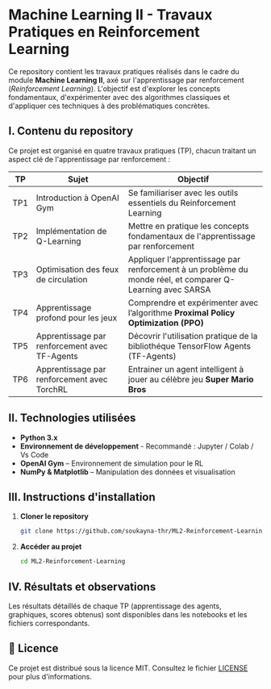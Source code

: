 # Machine Learning II - Travaux Pratiques en Reinforcement Learning  

Ce repository contient les travaux pratiques réalisés dans le cadre du module **Machine Learning II**, axé sur l'apprentissage par renforcement (*Reinforcement Learning*). L'objectif est d'explorer les concepts fondamentaux, d'expérimenter avec des algorithmes classiques et d'appliquer ces techniques à des problématiques concrètes.

## I. Contenu du repository  

Ce projet est organisé en quatre travaux pratiques (TP), chacun traitant un aspect clé de l'apprentissage par renforcement :  

| TP  | Sujet  | Objectif  |
|------|--------|-----------|
| TP1  | Introduction à OpenAI Gym  | Se familiariser avec les outils essentiels du Reinforcement Learning |
| TP2  | Implémentation de Q-Learning | Mettre en pratique les concepts fondamentaux de l'apprentissage par renforcement |
| TP3  | Optimisation des feux de circulation | Appliquer l'apprentissage par renforcement à un problème du monde réel, et comparer Q-Learning avec SARSA|
| TP4  | Apprentissage profond pour les  jeux | Comprendre et expérimenter avec l’algorithme **Proximal Policy Optimization (PPO)** |
| TP5  | Apprentissage par renforcement avec TF-Agents | Décovrir l'utilisation pratique de la bibliothéque TensorFlow Agents (TF-Agents)  | 
| TP6  | Apprentissage par renforcement avec TorchRL| Entrainer un agent intelligent à jouer au célèbre jeu **Super Mario Bros**   | 

## II. Technologies utilisées  

- **Python 3.x**
- **Environnement de développement** - Recommandé : Jupyter / Colab / Vs Code
- **OpenAI Gym** – Environnement de simulation pour le RL  
- **NumPy & Matplotlib** – Manipulation des données et visualisation   

## III. Instructions d'installation  

1. **Cloner le repository**  
   ```bash
   git clone https://github.com/soukayna-thr/ML2-Reinforcement-Learning.git
   
2. **Accéder au projet**  
   ```bash
   cd ML2-Reinforcement-Learning

## IV. Résultats et observations
Les résultats détaillés de chaque TP (apprentissage des agents, graphiques, scores obtenus) sont disponibles dans les notebooks et les fichiers correspondants.

📜 Licence
---
Ce projet est distribué sous la licence MIT. Consultez le fichier [LICENSE](LICENSE) pour plus d'informations.
